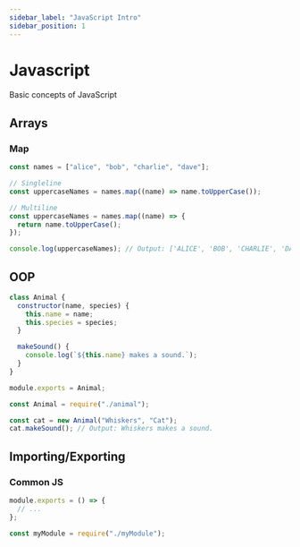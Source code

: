 ```yaml
---
sidebar_label: "JavaScript Intro"
sidebar_position: 1
---
```


# Javascript

Basic concepts of JavaScript

## Arrays

### Map

```js
const names = ["alice", "bob", "charlie", "dave"];

// Singleline
const uppercaseNames = names.map((name) => name.toUpperCase());

// Multiline
const uppercaseNames = names.map((name) => {
  return name.toUpperCase();
});

console.log(uppercaseNames); // Output: ['ALICE', 'BOB', 'CHARLIE', 'DAVE']
```

## OOP

```javascript title="animal.js"
class Animal {
  constructor(name, species) {
    this.name = name;
    this.species = species;
  }

  makeSound() {
    console.log(`${this.name} makes a sound.`);
  }
}

module.exports = Animal;
```

```javascript title="main.js"
const Animal = require("./animal");

const cat = new Animal("Whiskers", "Cat");
cat.makeSound(); // Output: Whiskers makes a sound.
```

## Importing/Exporting

### Common JS

```js title="myModule.js"
module.exports = () => {
  // ...
};
```

```js
const myModule = require("./myModule");
```
